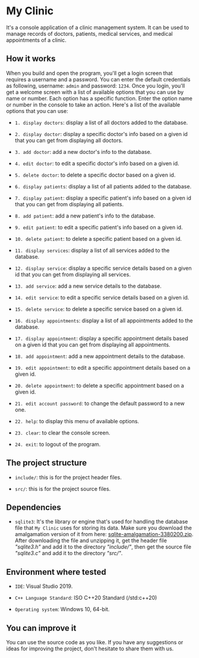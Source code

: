 # My Clinic
It's a console application of a clinic management system. It can be used to manage records of doctors, patients, medical services, and medical appointments of a clinic.

## How it works
When you build and open the program, you'll get a login screen that requires a username and a password. You can enter the default credentials as following, username: `admin` and password: `1234`. Once you login, you'll get a welcome screen with a list of available options that you can use by name or number. Each option has a specific function. Enter the option name or number in the console to take an action. Here's a list of the available options that you can use:

- `1. display doctors`: display a list of all doctors added to the database.

- `2. display doctor`: display a specific doctor's info based on a given id that you can get from displaying all doctors.

- `3. add doctor`: add a new doctor's info to the database.

- `4. edit doctor`: to edit a specific doctor's info based on a given id.

- `5. delete doctor`: to delete a specific doctor based on a given id.

- `6. display patients`: display a list of all patients added to the database.

- `7. display patient`: display a specific patient's info based on a given id that you can get from displaying all patients.

- `8. add patient`: add a new patient's info to the database.

- `9. edit patient`: to edit a specific patient's info based on a given id.

- `10. delete patient`: to delete a specific patient based on a given id.

- `11. display services`: display a list of all services added to the database.

- `12. display service`: display a specific service details based on a given id that you can get from displaying all services.

- `13. add service`: add a new service details to the database.

- `14. edit service`: to edit a specific service details based on a given id.

- `15. delete service`: to delete a specific service based on a given id.

- `16. display appointments`: display a list of all appointments added to the database.

- `17. display appointment`: display a specific appointment details based on a given id that you can get from displaying all appointments.

- `18. add appointment`: add a new appointment details to the database.

- `19. edit appointment`: to edit a specific appointment details based on a given id.

- `20. delete appointment`: to delete a specific appointment based on a given id.

- `21. edit account password`: to change the default password to a new one.

- `22. help`: to display this menu of available options.

- `23. clear`: to clear the console screen.

- `24. exit`: to logout of the program.

## The project structure
- `include/`: this is for the project header files.

- `src/`: this is for the project source files.

## Dependencies
- `sqlite3`: It's the library or engine that's used for handling the database file that `My Clinic` uses for storing its data. Make sure you download the amalgamation version of it from here: [sqlite-amalgamation-3380200.zip](https://www.sqlite.org/2022/sqlite-amalgamation-3380200.zip). After downloading the file and unzipping it, get the header file *"sqlite3.h"* and add it to the directory *"include/"*, then get the source file *"sqlite3.c"* and add it to the directory *"src/"*.

## Environment where tested
- `IDE`: Visual Studio 2019.

- `C++ Language Standard`: ISO C++20 Standard (/std:c++20)

- `Operating system`: Windows 10, 64-bit.

## You can improve it
You can use the source code as you like. If you have any suggestions or ideas for improving the project, don't hesitate to share them with us.
